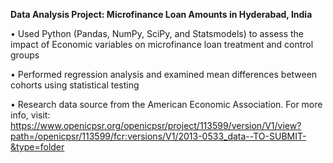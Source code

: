 **Data Analysis Project: Microfinance Loan Amounts in Hyderabad, India**

• Used Python (Pandas, NumPy, SciPy, and Statsmodels) to assess the impact of Economic variables on microfinance loan treatment and control groups

• Performed regression analysis and examined mean differences between cohorts using statistical testing

• Research data source from the American Economic Association. For more info, visit:
https://www.openicpsr.org/openicpsr/project/113599/version/V1/view?path=/openicpsr/113599/fcr:versions/V1/2013-0533_data--TO-SUBMIT-&type=folder
